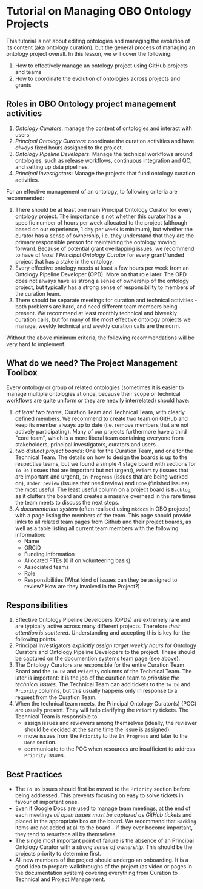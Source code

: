 # Tutorial on Managing OBO Ontology Projects

This tutorial is not about editing ontologies and managing the evolution of its content (aka ontology curation), but the general process of managing an ontology project overall. In this lesson, we will cover the following:

1. How to effectively manage an ontology project using GitHub projects and teams
2. How to coordinate the evolution of ontologies across projects and grants

## Roles in OBO Ontology project management activities

1. *Ontology Curators*: manage the content of ontologies and interact with users
1. *Principal Ontology Curators*: coordinate the curation activities and have _always_ fixed hours assigned to the project.
2. *Ontology Pipeline Developers*: Manage the technical workflows around ontologies, such as release workflows, continuous integration and QC, and setting up data pipelines.
3. *Principal Investigators*: Manage the projects that fund ontology curation activities.


For an effective management of an ontology, to following criteria are recommended:

1. There should be at least one main Principal Ontology Curator for every ontology project. The importance is not whether this curator has a specific number of hours per week allocated to the project (although based on our experience, 1 day per week is minimum), but whether the curator has a sense of ownership, i.e. they understand that they are the primary responsible person for maintaining the ontology moving forward. Because of potential grant overlapping issues, we recommend to have *at least 1 Principal Ontology Curator* for every grant/funded project that has a stake in the ontology.
2. Every effective ontology needs at least a few hours per week from an Ontology Pipeline Developer (OPD). More on that role later. The OPD does not always have as strong a sense of ownership of the ontology project, but typically has a strong sense of responsibility to members of the curation team.
3. There should be separate meetings for curation and technical activities - both problems are hard, and need different team members being present. We recommend at least monthly technical and biweekly curation calls, but for many of the most effective ontology projects we manage, weekly technical and weekly curation calls are the norm.

Without the above minimum criteria, the following recommendations will be very hard to implement.

## What do we need? The Project Management Toolbox

Every ontology or group of related ontologies (sometimes it is easier to manage multiple ontologies at once, because their scope or technical workflows are quite uniform or they are heavily interrelated) should have:

1. *at least two teams*, Curation Team and Technical Team, with clearly defined members. We recommend to create two team on GitHub and keep its member always up to date (i.e. remove members that are not actively participating). Many of our projects furthermore have a third "core team", which is a more liberal team containing everyone from stakeholders, principal investigators, curators and users.
2. *two distinct project boards*: One for the Curation Team, and one for the Technical Team. The details on how to design the boards is up to the respective teams, but we found a simple 4 stage board with sections for `To Do` (issues that are important but not urgent), `Priority` (issues that are important and urgent), `In Progress` (issues that are being worked on), `Under review` (issues that need review) and `Done` (finished issues) the most useful. The least useful column on a project board is `Backlog`, as it clutters the board and creates a massive overhead in the rare times the team meets to discuss the next steps.
3. *A documentation system* (often realised using `mkdocs` in OBO projects) with a page listing the members of the team. This page should provide links to all related team pages from Github and their project boards, as well as a table listing all current team members with the following information:
    - Name
    - ORCiD
    - Funding Information
    - Allocated FTEs (0 if on volunteering basis)
    - Associated teams
    - Role 
    - Responsibilities (What kind of issues can they be assigned to review? How are they involved in the Project?)

## Responsibilities

1. Effective Ontology Pipeline Developers (OPDs) are extremely rare and are typically active across many different projects. Therefore *their attention is scattered*. Understanding and accepting this is key for the following points.
1. Principal Investigators *explicitly assign target weekly hours* for Ontology Curators and Ontology Pipeline Developers to the project. These should be captured on the documention systems team page (see above).
2. The Ontology Curators are responsible for the entire Curation Team Board and the `To Do` and `Priority` columns of the Technical Team. The later is important: it is the job of the curation team to _prioritise the technical issues_. The Technical Team can add tickets to the `To Do` and `Priority` columns, but this usually happens only in response to a request from the Curation Team.
3. When the technical team meets, the Principal Ontology Curator(s) (POC) are usually present. They will help clarifying the `Priority` tickets. The Technical Team is responsible to 
   - assign issues and reviewers among themselves (ideally, the reviewer should be decided at the same time the issue is assigned)
   - move issues from the `Priority` to the `In Progress` and later to the `Done` section.
   - communicate to the POC when resources are insufficient to address `Priority` issues.

## Best Practices

- The `To Do` issues should first be moved to the `Priority` section before being addressed. This prevents focusing on easy to solve tickets in favour of important ones.
- Even if Google Docs are used to manage team meetings, at the end of each meetings *all open issues must be captured as GitHub tickets* and placed in the appropriate box on the board. We recommend that `Backlog` items are not added at all to the board - if they ever become important, they tend to resurface all by themselves.
- The single most important point of failure is the absence of an Principal Ontology Curator with a *strong sense of ownership*. This should be the projects priority to determine first.
- All new members of the project should undergo an onboarding. It is a good idea to prepare walkthroughs of the project (as video or pages in the documentation system) covering everything from Curation to Technical and Project Management.
